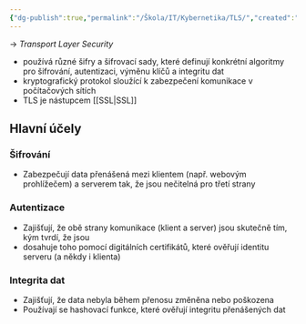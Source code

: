 ```yaml
---
{"dg-publish":true,"permalink":"/Škola/IT/Kybernetika/TLS/","created":"2024-05-19T20:25:11.187+02:00","updated":"2024-05-19T20:40:02.704+02:00"}
---
```


-> *Transport Layer Security*
- používá různé šifry a šifrovací sady, které definují konkrétní algoritmy pro šifrování, autentizaci, výměnu klíčů a integritu dat
- kryptografický protokol sloužící k zabezpečení komunikace v počítačových sítích
- TLS je nástupcem [[SSL\|SSL]]
## Hlavní účely
### Šifrování
- Zabezpečují data přenášená mezi klientem (např. webovým prohlížečem) a serverem tak, že jsou nečitelná pro třetí strany
### Autentizace
- Zajišťují, že obě strany komunikace (klient a server) jsou skutečně tím, kým tvrdí, že jsou
- dosahuje toho pomocí digitálních certifikátů, které ověřují identitu serveru (a někdy i klienta)
### Integrita dat
- Zajišťují, že data nebyla během přenosu změněna nebo poškozena
- Používají se hashovací funkce, které ověřují integritu přenášených dat